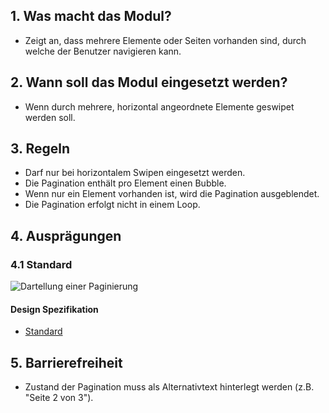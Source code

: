 ## 1. Was macht das Modul?
*   Zeigt an, dass mehrere Elemente oder Seiten vorhanden sind, durch welche der Benutzer navigieren kann.

## 2. Wann soll das Modul eingesetzt werden?
*   Wenn durch mehrere, horizontal angeordnete Elemente geswipet werden soll.

## 3. Regeln
*   Darf nur bei horizontalem Swipen eingesetzt werden.
*   Die Pagination enthält pro Element einen Bubble.
*   Wenn nur ein Element vorhanden ist, wird die Pagination ausgeblendet.
*   Die Pagination erfolgt nicht in einem Loop.

## 4. Ausprägungen
### 4.1 Standard
![Dartellung einer Paginierung](https://raw.githubusercontent.com/sbb-design-systems/design-system-mobile-documentation/master/documentation/modules/pagination/images/MM07.png 'class: image')

#### Design Spezifikation
*   [Standard](https://sbb.invisionapp.com/d/main#/console/14051805/322943556/inspect)

## 5. Barrierefreiheit
* Zustand der Pagination muss als Alternativtext hinterlegt werden (z.B. "Seite 2 von 3").

